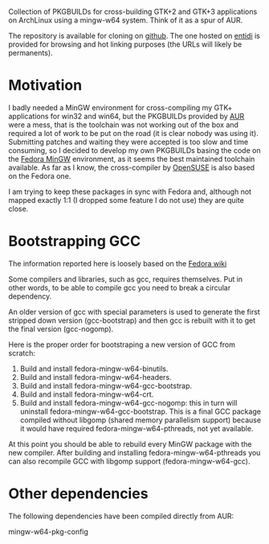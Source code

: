 Collection of PKGBUILDs for cross-building GTK+2 and GTK+3 applications on
ArchLinux using a mingw-w64 system. Think of it as a spur of AUR.

The repository is available for cloning on
[github](http://github.com/ntd/aur-fedora-mingw). The one hosted on
[entidi](http://dev.entidi.com/p/aur-fedora-mingw/source/tree/master/)
is provided for browsing and hot linking purposes (the URLs will likely
be permanents).

Motivation
==========

I badly needed a MinGW environment for cross-compiling my GTK+ applications for
win32 and win64, but the PKGBUILDs provided by [AUR](http://aur.archlinux.org/)
were a mess, that is the toolchain was not working out of the box and required
a lot of work to be put on the road (it is clear nobody was using it).
Submitting patches and waiting they were accepted is too slow and time
consuming, so I decided to develop my own PKGBUILDs basing the code on the
[Fedora MinGW](http://pkgs.fedoraproject.org/cgit/) environment, as it seems
the best maintained toolchain available. As far as I know, the cross-compiler
by [OpenSUSE](http://build.opensuse.org/project/show?project=windows:mingw) is
also based on the Fedora one.

I am trying to keep these packages  in sync with Fedora and, although not
mapped exactly 1:1 (I dropped some feature I do not use) they are quite close.

Bootstrapping GCC
=================

The information reported here is loosely based on the
[Fedora wiki](http://fedoraproject.org/wiki/MinGW/CrossCompilerFramework)

Some compilers and libraries, such as gcc, requires themselves. Put in other
words, to be able to compile gcc you need to break a circular dependency.

An older version of gcc with special parameters is used to generate the first
stripped down version (gcc-bootstrap) and then gcc is rebuilt with it to get
the final version (gcc-nogomp).

Here is the proper order for bootstraping a new version of GCC from scratch:

1. Build and install fedora-mingw-w64-binutils.
2. Build and install fedora-mingw-w64-headers.
3. Build and install fedora-mingw-w64-gcc-bootstrap.
4. Build and install fedora-mingw-w64-crt.
5. Build and install fedora-mingw-w64-gcc-nogomp: this in turn will uninstall
   fedora-mingw-w64-gcc-bootstrap. This is a final GCC package compiled
   without libgomp (shared memory parallelism support) because it would
   have required fedora-mingw-w64-pthreads, not yet available.

At this point you should be able to rebuild every MinGW package with the new
compiler. After building and installing fedora-mingw-w64-pthreads you can
also recompile GCC with libgomp support (fedora-mingw-w64-gcc).

Other dependencies
==================

The following dependencies have been compiled directly from AUR:

mingw-w64-pkg-config
